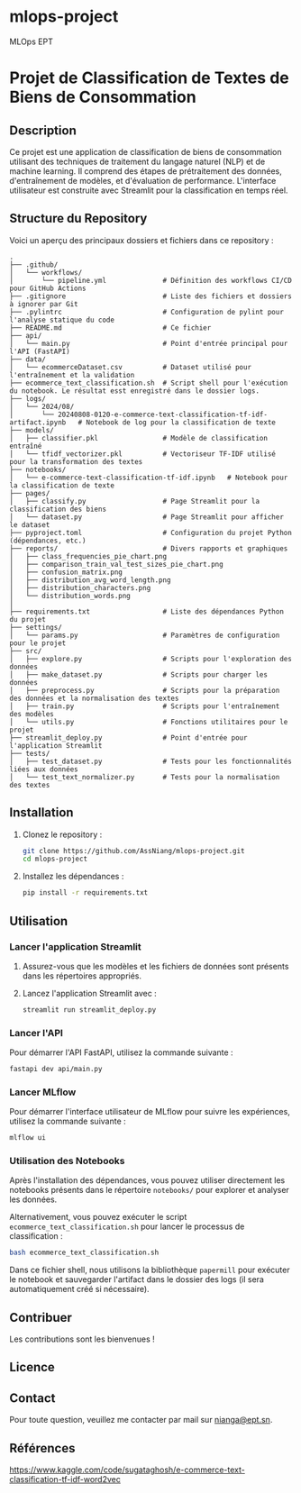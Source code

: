 # mlops-project
MLOps EPT


# Projet de Classification de Textes de Biens de Consommation

## Description

Ce projet est une application de classification de biens de consommation utilisant des techniques de traitement du langage naturel (NLP) et de machine learning. Il comprend des étapes de prétraitement des données, d'entraînement de modèles, et d'évaluation de performance. L'interface utilisateur est construite avec Streamlit pour la classification en temps réel.

## Structure du Repository

Voici un aperçu des principaux dossiers et fichiers dans ce repository :

```
.
├── .github/
│   └── workflows/
│       └── pipeline.yml              # Définition des workflows CI/CD pour GitHub Actions
├── .gitignore                        # Liste des fichiers et dossiers à ignorer par Git
├── .pylintrc                         # Configuration de pylint pour l'analyse statique du code
├── README.md                         # Ce fichier
├── api/
│   └── main.py                       # Point d'entrée principal pour l'API (FastAPI)
├── data/
│   └── ecommerceDataset.csv          # Dataset utilisé pour l'entraînement et la validation
├── ecommerce_text_classification.sh  # Script shell pour l'exécution du notebook. Le résultat esst enregistré dans le dossier logs.
├── logs/
│   └── 2024/08/
│       └── 20240808-0120-e-commerce-text-classification-tf-idf-artifact.ipynb   # Notebook de log pour la classification de texte
├── models/
│   ├── classifier.pkl                # Modèle de classification entraîné
│   └── tfidf_vectorizer.pkl          # Vectoriseur TF-IDF utilisé pour la transformation des textes
├── notebooks/
│   └── e-commerce-text-classification-tf-idf.ipynb   # Notebook pour la classification de texte
├── pages/
│   ├── classify.py                   # Page Streamlit pour la classification des biens
│   └── dataset.py                    # Page Streamlit pour afficher le dataset
├── pyproject.toml                    # Configuration du projet Python (dépendances, etc.)
├── reports/                          # Divers rapports et graphiques
│   ├── class_frequencies_pie_chart.png
│   ├── comparison_train_val_test_sizes_pie_chart.png
│   ├── confusion_matrix.png
│   ├── distribution_avg_word_length.png
│   ├── distribution_characters.png
│   └── distribution_words.png
│       
├── requirements.txt                  # Liste des dépendances Python du projet
├── settings/
│   └── params.py                     # Paramètres de configuration pour le projet
├── src/
│   ├── explore.py                    # Scripts pour l'exploration des données
│   ├── make_dataset.py               # Scripts pour charger les données
│   ├── preprocess.py                 # Scripts pour la préparation des données et la normalisation des textes
│   ├── train.py                      # Scripts pour l'entraînement des modèles
│   └── utils.py                      # Fonctions utilitaires pour le projet
├── streamlit_deploy.py               # Point d'entrée pour l'application Streamlit
├── tests/
│   ├── test_dataset.py               # Tests pour les fonctionnalités liées aux données
│   └── test_text_normalizer.py       # Tests pour la normalisation des textes
```

## Installation

1. Clonez le repository :

   ```bash
   git clone https://github.com/AssNiang/mlops-project.git
   cd mlops-project
   ```

2. Installez les dépendances :

   ```bash
   pip install -r requirements.txt
   ```

## Utilisation

### Lancer l'application Streamlit

1. Assurez-vous que les modèles et les fichiers de données sont présents dans les répertoires appropriés.
2. Lancez l'application Streamlit avec :

   ```bash
   streamlit run streamlit_deploy.py
   ```

### Lancer l'API

Pour démarrer l'API FastAPI, utilisez la commande suivante :

   ```bash
   fastapi dev api/main.py
   ```

### Lancer MLflow

Pour démarrer l'interface utilisateur de MLflow pour suivre les expériences, utilisez la commande suivante :

   ```bash
   mlflow ui
   ```

### Utilisation des Notebooks

Après l'installation des dépendances, vous pouvez utiliser directement les notebooks présents dans le répertoire `notebooks/` pour explorer et analyser les données.

Alternativement, vous pouvez exécuter le script `ecommerce_text_classification.sh` pour lancer le processus de classification :

   ```bash
   bash ecommerce_text_classification.sh
   ```

Dans ce fichier shell, nous utilisons la bibliothèque `papermill` pour exécuter le notebook et sauvegarder l'artifact dans le dossier des logs (il sera automatiquement créé si nécessaire).


## Contribuer

Les contributions sont les bienvenues !

## Licence



## Contact

Pour toute question, veuillez me contacter par mail sur nianga@ept.sn.

## Références
https://www.kaggle.com/code/sugataghosh/e-commerce-text-classification-tf-idf-word2vec
